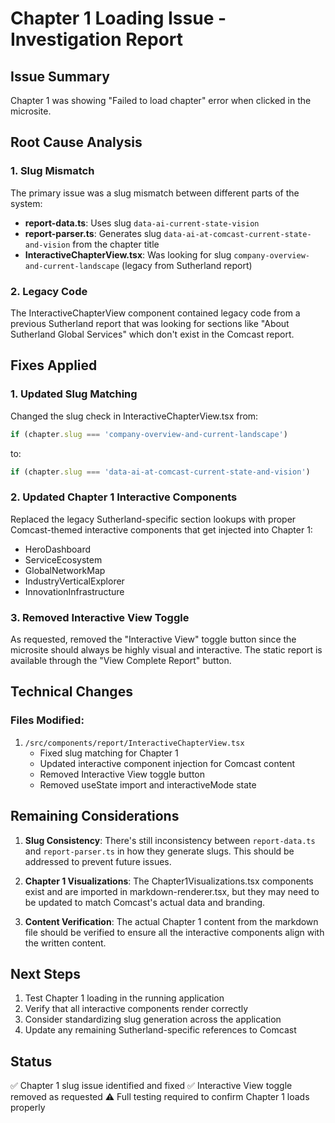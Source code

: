 # Chapter 1 Loading Issue - Investigation Report

## Issue Summary
Chapter 1 was showing "Failed to load chapter" error when clicked in the microsite.

## Root Cause Analysis

### 1. Slug Mismatch
The primary issue was a slug mismatch between different parts of the system:
- **report-data.ts**: Uses slug `data-ai-current-state-vision`
- **report-parser.ts**: Generates slug `data-ai-at-comcast-current-state-and-vision` from the chapter title
- **InteractiveChapterView.tsx**: Was looking for slug `company-overview-and-current-landscape` (legacy from Sutherland report)

### 2. Legacy Code
The InteractiveChapterView component contained legacy code from a previous Sutherland report that was looking for sections like "About Sutherland Global Services" which don't exist in the Comcast report.

## Fixes Applied

### 1. Updated Slug Matching
Changed the slug check in InteractiveChapterView.tsx from:
```typescript
if (chapter.slug === 'company-overview-and-current-landscape')
```
to:
```typescript
if (chapter.slug === 'data-ai-at-comcast-current-state-and-vision')
```

### 2. Updated Chapter 1 Interactive Components
Replaced the legacy Sutherland-specific section lookups with proper Comcast-themed interactive components that get injected into Chapter 1:
- HeroDashboard
- ServiceEcosystem
- GlobalNetworkMap
- IndustryVerticalExplorer
- InnovationInfrastructure

### 3. Removed Interactive View Toggle
As requested, removed the "Interactive View" toggle button since the microsite should always be highly visual and interactive. The static report is available through the "View Complete Report" button.

## Technical Changes

### Files Modified:
1. `/src/components/report/InteractiveChapterView.tsx`
   - Fixed slug matching for Chapter 1
   - Updated interactive component injection for Comcast content
   - Removed Interactive View toggle button
   - Removed useState import and interactiveMode state

## Remaining Considerations

1. **Slug Consistency**: There's still inconsistency between `report-data.ts` and `report-parser.ts` in how they generate slugs. This should be addressed to prevent future issues.

2. **Chapter 1 Visualizations**: The Chapter1Visualizations.tsx components exist and are imported in markdown-renderer.tsx, but they may need to be updated to match Comcast's actual data and branding.

3. **Content Verification**: The actual Chapter 1 content from the markdown file should be verified to ensure all the interactive components align with the written content.

## Next Steps

1. Test Chapter 1 loading in the running application
2. Verify that all interactive components render correctly
3. Consider standardizing slug generation across the application
4. Update any remaining Sutherland-specific references to Comcast

## Status
✅ Chapter 1 slug issue identified and fixed
✅ Interactive View toggle removed as requested
⚠️ Full testing required to confirm Chapter 1 loads properly